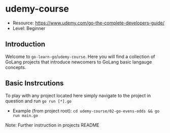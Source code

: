 # udemy-course

- Resource: https://www.udemy.com/go-the-complete-developers-guide/
- Level: Beginner

## Introduction

Welcome to `go-learn-go`/`udemy-course`. Here you will find a collection of GoLang projects that introduce newcomers to GoLang basic langauge concepts.

## Basic Instrcutions

To play with any project located here simply navigate to the project in question and run `go run [*].go`

  - Example (from project root): `cd udemy-course/02-go-evens-odds && go run main.go`
 
Note: Further instruction in projects README
